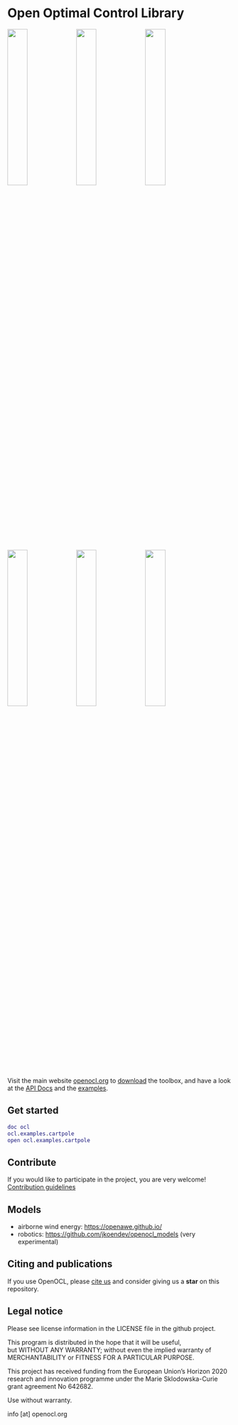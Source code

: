 # Open Optimal Control Library
<img src="https://openocl.org/imgs/cartpole.gif" width="30%"> <img src="https://openocl.org/imgs/car.png" width="30%"> <img src="https://openocl.org/imgs/circ.png" width="30%">  
<img src="https://openocl.org/imgs/pend.png" width="30%"> <img src="https://openocl.org/imgs/ballbeam.png" width="30%"> <img src="https://openocl.org/imgs/lemn.png" width="30%">    

Visit the main website [openocl.org](https://openocl.org) to [download](https://openocl.org/get-started/) the toolbox, and have a look at the [API Docs](https://openocl.org/api-docs/) and the [examples](https://github.com/OpenOCL/OpenOCL/tree/master/%2Bocl/%2Bexamples).

## Get started

```m
doc ocl
ocl.examples.cartpole
open ocl.examples.cartpole
```

## Contribute

If you would like to participate in the project, you are very welcome! [Contribution guidelines](https://openocl.org/contribute/)

## Models

* airborne wind energy: https://openawe.github.io/
* robotics: https://github.com/jkoendev/openocl_models (very experimental)

## Citing and publications

If you use OpenOCL, please [cite us](https://openocl.org/publications/) and consider giving us a **star** on this repository.

## Legal notice

Please see license information in the LICENSE file in the github project. 

This program is distributed in the hope that it will be useful,   
but WITHOUT ANY WARRANTY; without even the implied warranty of   
MERCHANTABILITY or FITNESS FOR A PARTICULAR PURPOSE.

This project has received funding from the European Union’s Horizon 2020 research and innovation programme under the Marie Sklodowska-Curie grant agreement No 642682.

Use without warranty.  

info [at] openocl.org


